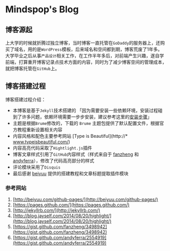 # Mindspop's Blog

## 博客源起
上大学的时候就折腾过独立博客，当时博客一直托管在`GoDaddy`的服务器上，还购买了域名，用的是`WordPress`模板，后来域名和空间都到期，博客荒废了1年多。大学毕业之后从事`产品设计`相关工作，在工作半年多后，对前端产生兴趣，遂自学前端，打算重开博客记录点技术方面的内容，同时为了减少博客空间的管理成本，就把博客托管在`GitHub`上。

## 博客搭建过程
博客搭建过程介绍：

* 本博客是基于`Jekyll`技术搭建的 「因为需要安装一些依赖环境，安装过程碰到了许多问题，依赖环境需要一步步安装，建议参考这里的[安装步骤](http://www.interworks.com/blogs/ckaukis/2013/03/05/installing-ruby-200-rvm-and-homebrew-mac-os-x-108-mountain-lion)」
* 主题是根据`Brume`修改的，下载的 `Brume` 主题包提供了默认配置文件，根据官方教程重新设置相关内容
* 内容风格和配色主要参考网站 [Type is Beautiful](http://* www.typeisbeautiful.com/)
* 内容高亮代码采取了`Hightlight.js`插件
* 博客文章样式引用了`GitHub`内容样式（样式来自于 [fanzheng](https://gist.github.com/fanzheng/3498942) 和 [andyferra](https://gist.github.com/andyferra/2554919)），修改了代码高亮部分的样式
* 评论模块采用了`Disquis`
* 最后感谢 [beiyuu](http://beiyuu.com/github-pages/) 提供的搭建教程和文章标题提取插件模块



### 参考网站
1. [http://beiyuu.com/github-pages/](http://beiyuu.com/github-pages/)
2. [https://pages.github.com/](https://pages.github.com/)
3. [http://jekyllrb.com/](http://jekyllrb.com/)
4. [http://blog.jayself.com/2014/08/20/highlight/](http://blog.jayself.com/2014/08/20/highlight/)
5. [https://gist.github.com/fanzheng/3498942](https://gist.github.com/fanzheng/3498942)
6. [https://gist.github.com/andyferra/2554919](https://gist.github.com/andyferra/2554919)

